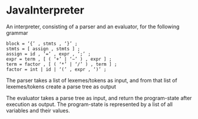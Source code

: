 # JavaInterpreter

An interpreter, consisting of a parser and an evaluator, for the following grammar

```
block = ‘{’ , stmts , ‘}’ ;
stmts = [ assign , stmts ] ;
assign = id , ‘=’ , expr , ‘;’ ;
expr = term , [ ( ‘+’ | ‘−’ ) , expr ] ;
term = factor , [ ( ‘*’ | ‘/’ ) , term ] ;
factor = int | id | ‘(’ , expr , ‘)’ ;
```

The parser takes a list of lexemes/tokens as input, and from that list of lexemes/tokens create a parse tree as output

The evaluator takes a parse tree as input, and return the program-state after execution as output. The program-state is represented by a list of all variables and their values.

